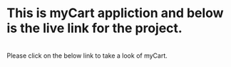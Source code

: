 # This is myCart appliction and below is the live link for the project.
<br>
Please click on the below link to take a look of myCart.
